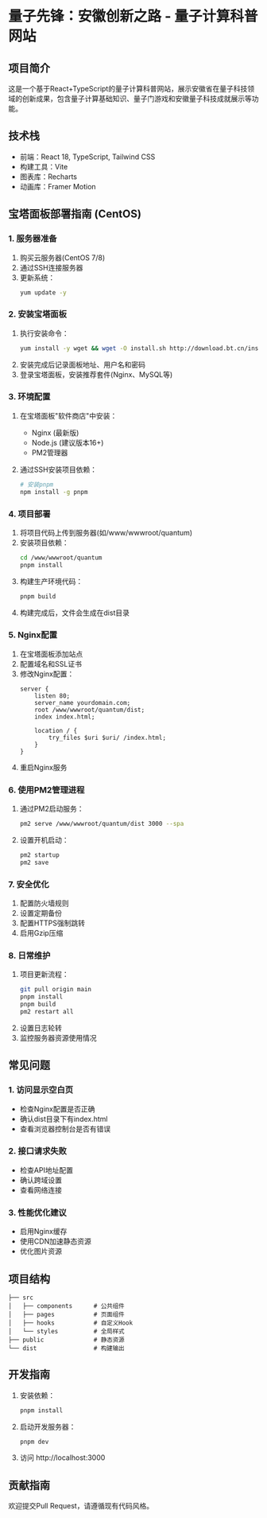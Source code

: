 # 量子先锋：安徽创新之路 - 量子计算科普网站

## 项目简介
这是一个基于React+TypeScript的量子计算科普网站，展示安徽省在量子科技领域的创新成果，包含量子计算基础知识、量子门游戏和安徽量子科技成就展示等功能。

## 技术栈
- 前端：React 18, TypeScript, Tailwind CSS
- 构建工具：Vite
- 图表库：Recharts
- 动画库：Framer Motion

## 宝塔面板部署指南 (CentOS)

### 1. 服务器准备
1. 购买云服务器(CentOS 7/8)
2. 通过SSH连接服务器
3. 更新系统：
   ```bash
   yum update -y
   ```

### 2. 安装宝塔面板
1. 执行安装命令：
   ```bash
   yum install -y wget && wget -O install.sh http://download.bt.cn/install/install_6.0.sh && sh install.sh
   ```
2. 安装完成后记录面板地址、用户名和密码
3. 登录宝塔面板，安装推荐套件(Nginx、MySQL等)

### 3. 环境配置
1. 在宝塔面板"软件商店"中安装：
   - Nginx (最新版)
   - Node.js (建议版本16+)
   - PM2管理器

2. 通过SSH安装项目依赖：
   ```bash
   # 安装pnpm
   npm install -g pnpm
   ```

### 4. 项目部署
1. 将项目代码上传到服务器(如/www/wwwroot/quantum)
2. 安装项目依赖：
   ```bash
   cd /www/wwwroot/quantum
   pnpm install
   ```
3. 构建生产环境代码：
   ```bash
   pnpm build
   ```
4. 构建完成后，文件会生成在dist目录

### 5. Nginx配置
1. 在宝塔面板添加站点
2. 配置域名和SSL证书
3. 修改Nginx配置：
   ```nginx
   server {
       listen 80;
       server_name yourdomain.com;
       root /www/wwwroot/quantum/dist;
       index index.html;
       
       location / {
           try_files $uri $uri/ /index.html;
       }
   }
   ```
4. 重启Nginx服务

### 6. 使用PM2管理进程
1. 通过PM2启动服务：
   ```bash
   pm2 serve /www/wwwroot/quantum/dist 3000 --spa
   ```
2. 设置开机启动：
   ```bash
   pm2 startup
   pm2 save
   ```

### 7. 安全优化
1. 配置防火墙规则
2. 设置定期备份
3. 配置HTTPS强制跳转
4. 启用Gzip压缩

### 8. 日常维护
1. 项目更新流程：
   ```bash
   git pull origin main
   pnpm install
   pnpm build
   pm2 restart all
   ```
2. 设置日志轮转
3. 监控服务器资源使用情况

## 常见问题

### 1. 访问显示空白页
- 检查Nginx配置是否正确
- 确认dist目录下有index.html
- 查看浏览器控制台是否有错误

### 2. 接口请求失败
- 检查API地址配置
- 确认跨域设置
- 查看网络连接

### 3. 性能优化建议
- 启用Nginx缓存
- 使用CDN加速静态资源
- 优化图片资源

## 项目结构
```
├── src
│   ├── components      # 公共组件
│   ├── pages           # 页面组件
│   ├── hooks           # 自定义Hook
│   └── styles          # 全局样式
├── public              # 静态资源
└── dist                # 构建输出
```

## 开发指南
1. 安装依赖：
   ```bash
   pnpm install
   ```
2. 启动开发服务器：
   ```bash
   pnpm dev
   ```
3. 访问 http://localhost:3000

## 贡献指南
欢迎提交Pull Request，请遵循现有代码风格。
